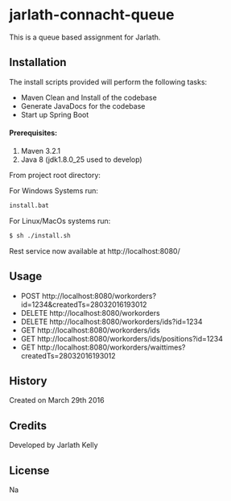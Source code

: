 # jarlath-connacht-queue

This is a queue based assignment for Jarlath.

## Installation
The install scripts provided will perform the following tasks:
- Maven Clean and Install of the codebase
- Generate JavaDocs for the codebase
- Start up Spring Boot

#### Prerequisites:
1. Maven 3.2.1
2. Java 8 (jdk1.8.0_25 used to develop)

From project root directory:

For Windows Systems run:
```sh
install.bat
```

For Linux/MacOs systems run:
```sh
$ sh ./install.sh
```
Rest service now available at http://localhost:8080/

## Usage
 - POST http://localhost:8080/workorders?id=1234&createdTs=28032016193012
 - DELETE http://localhost:8080/workorders
 - DELETE http://localhost:8080/workorders/ids?id=1234
 - GET http://localhost:8080/workorders/ids
 - GET http://localhost:8080/workorders/ids/positions?id=1234
 - GET http://localhost:8080/workorders/waittimes?createdTs=28032016193012




## History

Created on March 29th 2016

## Credits

Developed by Jarlath Kelly

## License

Na